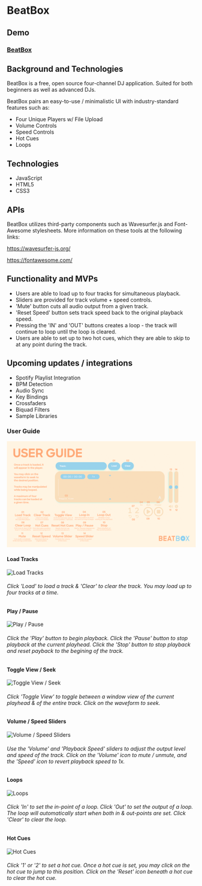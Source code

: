 # BeatBox

## Demo

### [BeatBox](https://tomleslieli.github.io/BeatBox/)

## Background and Technologies

BeatBox is a free, open source four-channel DJ application. Suited for both beginners as well as advanced DJs.

BeatBox pairs an easy-to-use / minimalistic UI with industry-standard features such as:

- Four Unique Players w/ File Upload
- Volume Controls
- Speed Controls
- Hot Cues
- Loops

## Technologies
- JavaScript
- HTML5
- CSS3

## APIs

BeatBox utilizes third-party components such as Wavesurfer.js and Font-Awesome stylesheets. More information on these tools at the following links:

https://wavesurfer-js.org/

https://fontawesome.com/

## Functionality and MVPs

- Users are able to load up to four tracks for simultaneous playback.
- Sliders are provided for track volume + speed controls.
- 'Mute' button cuts all audio output from a given track.
- 'Reset Speed' button sets track speed back to the original playback speed.
- Pressing the 'IN' and 'OUT' buttons creates a loop - the track will continue to loop until the loop is  cleared.
- Users are able to set up to two hot cues, which they are able to skip to at any point during the track.

## Upcoming updates / integrations

- Spotify Playlist Integration
- BPM Detection
- Audio Sync
- Key Bindings
- Crossfaders
- Biquad Filters
- Sample Libraries


### User Guide

![User Guide](assets/images/USERGUIDE.png?raw=true "User Guide")

#### Load Tracks

![Load Tracks](https://tomleslieli-portfolio.s3.amazonaws.com/load-track+(1).gif)

###### Click 'Load' to load a track & 'Clear' to clear the track. You may load up to four tracks at a time.

#### Play / Pause

![Play / Pause](https://tomleslieli-portfolio.s3.amazonaws.com/play-pause+(1).gif)

###### Click the 'Play' button to begin playback. Click the 'Pause' button to stop playback at the current playhead. Click the 'Stop' button to stop playback and reset payback to the begining of the track.

#### Toggle View / Seek

![Toggle View / Seek](https://tomleslieli-portfolio.s3.amazonaws.com/toggle-seek-track+(1).gif)

###### Click 'Toggle View' to toggle between a window view of the current playhead & of the entire track. Click on the waveform to seek.

#### Volume / Speed Sliders

![Volume / Speed Sliders](https://tomleslieli-portfolio.s3.amazonaws.com/sliders+(1).gif)

###### Use the 'Volume' and 'Playback Speed' sliders to adjust the output level and speed of the track. Click on the 'Volume' icon to mute / unmute, and the 'Speed' icon to revert playback speed to 1x.

#### Loops

![Loops](https://tomleslieli-portfolio.s3.amazonaws.com/loops+(1).gif)

###### Click 'In' to set the in-point of a loop. Click 'Out' to set the output of a loop. The loop will automatically start when both in & out-points are set. Click 'Clear' to clear the loop.

#### Hot Cues

![Hot Cues](https://tomleslieli-portfolio.s3.amazonaws.com/hot-cues+(1).gif)

###### Click '1' or '2' to set a hot cue. Once a hot cue is set, you may click on the hot cue to jump to this position. Click on the 'Reset' icon beneath a hot cue to clear the hot cue.
